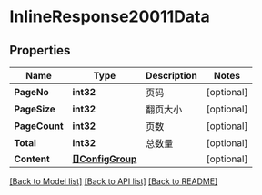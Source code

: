 # InlineResponse20011Data

## Properties

Name | Type | Description | Notes
------------ | ------------- | ------------- | -------------
**PageNo** | **int32** | 页码 | [optional] 
**PageSize** | **int32** | 翻页大小 | [optional] 
**PageCount** | **int32** | 页数 | [optional] 
**Total** | **int32** | 总数量 | [optional] 
**Content** | [**[]ConfigGroup**](ConfigGroup.md) |  | [optional] 

[[Back to Model list]](../README.md#documentation-for-models) [[Back to API list]](../README.md#documentation-for-api-endpoints) [[Back to README]](../README.md)


